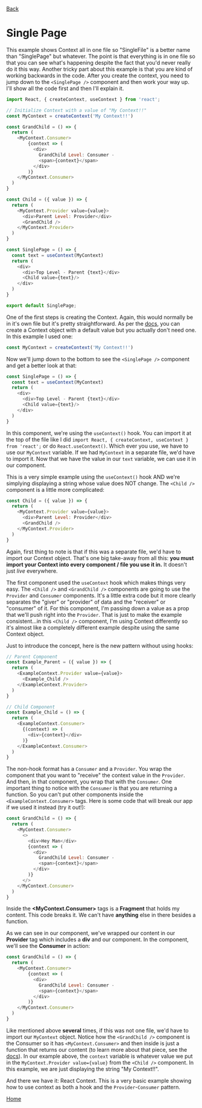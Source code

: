 [Back](https://github.com/coolinmc6/react-context)

# Single Page

This example shows Context all in one file so "SingleFile" is a better name than "SinglePage" but whatever. The point is
that everything is in one file so that you can see what's happening despite the fact that you'd never really do it this way. Another tricky
part about this example is that you are kind of working backwards in the code. After you create the context, you need to
jump down to the `<SinglePage />` component and then work your way up. I'll show all the code first and then I'll explain it.

```js
import React, { createContext, useContext } from 'react';

// Initialize Context with a value of "My Context!!"
const MyContext = createContext('My Context!!')

const GrandChild = () => {
  return (
    <MyContext.Consumer>
        {context => (
          <div>
            GrandChild Level: Consumer - 
            <span>{context}</span>
          </div>
        )}
    </MyContext.Consumer>
  )
}

const Child = ({ value }) => {
  return (
    <MyContext.Provider value={value}>
      <div>Parent Level: Provider</div>
      <GrandChild />
    </MyContext.Provider>
  )
}

const SinglePage = () => {
  const text = useContext(MyContext)
  return (
    <div>
      <div>Top Level - Parent {text}</div>
      <Child value={text}/>
    </div>
  )
}

export default SinglePage;
```

One of the first steps is creating the Context. Again, this would normally be in it's own file but it's pretty straightforward.
As per the [docs](https://reactjs.org/docs/context.html#reactcreatecontext), you can create a Context object with a default value but you actually don't need one. In this example I used one:

```js
const MyContext = createContext('My Context!!')
```

Now we'll jump down to the bottom to see the `<SinglePage />` component and get a better look at that:

```js
const SinglePage = () => {
  const text = useContext(MyContext)
  return (
    <div>
      <div>Top Level - Parent {text}</div>
      <Child value={text}/>
    </div>
  )
}
```

In this component, we're using the `useContext()` hook. You can import it at the top of the file like I did
`import React, { createContext, useContext } from 'react';` or do `React.useContext()`. Which ever you use, 
we have to use our `MyContext` variable. If we had `MyContext` in a separate file, we'd have to import it.
Now that we have the value in our `text` variable, we can use it in our component.

This is a very simple example using the `useContext()` hook AND we're simplying displaying a string whose value does NOT
change. The `<Child />` component is a little more complicated:

```js
const Child = ({ value }) => {
  return (
    <MyContext.Provider value={value}>
      <div>Parent Level: Provider</div>
      <GrandChild />
    </MyContext.Provider>
  )
}
```

Again, first thing to note is that if this was a separate file, we'd have to import our Context object. That's one big take-away from all this: **you must import your Context into every component / file you use it in.** It doesn't just *live* everywhere. 

The first component used the `useContext` hook which makes things very easy. The `<Child />` and `<GrandChild />` components are going to use the `Provider` and `Consumer` components. It's a little extra code but it more clearly separates the "giver" or "provider" of data and the "receiver" or "consumer" of it. For this component, I'm passing down a value as a prop that we'll push right into the `Provider`. That is just to make the example consistent...in this `<Child />` component, I'm using Context differently so it's almost like a completely different example despite using the same
Context object. 

Just to introduce the concept, here is the new pattern without using hooks:

```js
// Parent Component
const Example_Parent = ({ value }) => {
  return (
    <ExampleContext.Provider value={value}>
      <Example_Child />
    </ExampleContext.Provider>
  )
}
```
```js
// Child Component
const Example_Child = () => {
  return (
    <ExampleContext.Consumer>
      {(context) => (
        <div>{context}</div>
      )}
    </ExampleContext.Consumer>
  )
}
```
The non-hook format has a `Consumer` and a `Provider`. You wrap the component that you want to "receive" the context value in the `Provider`. And then, in that component, you wrap that with the `Consumer`. One important thing to notice with the `Consumer` is that you are returning a function. So you can't put other components inside the `<ExampleContext.Consumer>`  tags. Here is some code that will break our app if we used it instead (try it out!):

```js
const GrandChild = () => {
  return (
    <MyContext.Consumer>
      <>
        <div>Hey Man</div>
        {context => (
          <div>
            GrandChild Level: Consumer - 
            <span>{context}</span>
          </div>
        )}
      </>
    </MyContext.Consumer>
  )
}
```
Inside the **<MyContext.Consumer>** tags is a **Fragment** that holds my content. This code breaks it. We can't have **anything** else in there besides a function.

As we can see in our **<Child />** component, we've wrapped our content in our **Provider** tag which includes a **div** and our **<GrandChild />** component. In the **<GrandChild />** component, we'll see the **Consumer** in action:

```js
const GrandChild = () => {
  return (
    <MyContext.Consumer>
        {context => (
          <div>
            GrandChild Level: Consumer - 
            <span>{context}</span>
          </div>
        )}
    </MyContext.Consumer>
  )
}
```
Like mentioned above **several** times, if this was not one file, we'd have to import our `MyContext` object. Notice how the `<GrandChild />` component is the Consumer so it has `<MyContext.Consumer>` and then inside is just a function that returns our content (to learn more about that piece, see the [docs](https://reactjs.org/docs/context.html#contextconsumer)). In our example above, the `context` variable is whatever value we put in the `MyContext.Provider value={value}` from the `<Child />` component. In this example, we are just displaying the string "My Context!!".

And there we have it: React Context. This is a very basic example showing how to use context as both a hook and the `Provider`-`Consumer` pattern.

[Home](https://github.com/coolinmc6/react-context)